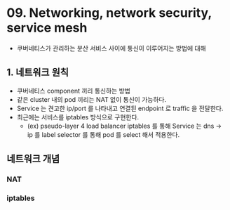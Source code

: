 # 09. Networking, network security, service mesh
- 쿠버네티스가 관리하는 분산 서비스 사이에 통신이 이루어지는 방법에 대해

## 1. 네트워크 원칙
- 쿠버네티스 component 끼리 통신하는 방법
- 같은 cluster 내의 pod 끼리는 NAT 없이 통신이 가능하다.
- Service 는 견고한 ip/port 를 나타내고 연결된 endpoint 로 traffic 을 전달한다.
- 최근에는 서비스를 iptables 방식으로 구현한다.
  - (ex) pseudo-layer 4 load balancer iptables 를 통해 Service 는 dns -> ip 를 label selector 를 통해 pod 를 select 해서 적용한다.

## 네트워크 개념
### NAT

### iptables
